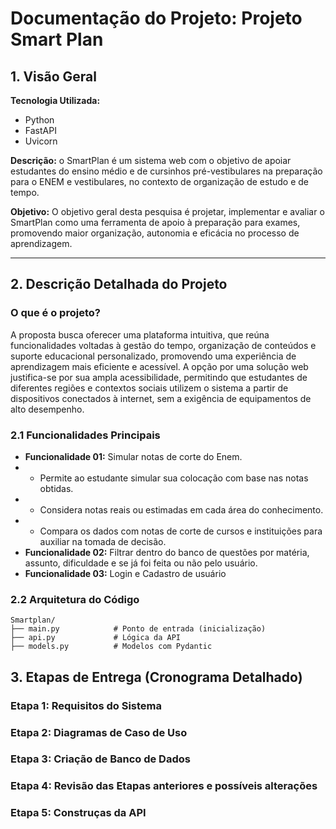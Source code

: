 # Documentação do Projeto: Projeto Smart Plan

## 1. Visão Geral
**Tecnologia Utilizada:**

* Python
* FastAPI
* Uvicorn

**Descrição:** o SmartPlan é um sistema web com o objetivo de apoiar estudantes do ensino médio e de cursinhos pré-vestibulares na preparação para o ENEM e vestibulares, no contexto de organização de estudo e de tempo.
  
**Objetivo:** O objetivo geral desta pesquisa é projetar, implementar e avaliar o SmartPlan como uma ferramenta de apoio à preparação para exames, promovendo maior organização, autonomia e eficácia no processo de aprendizagem.

***

## 2. Descrição Detalhada do Projeto

### O que é o projeto?

A proposta busca oferecer uma plataforma intuitiva, que reúna funcionalidades voltadas à gestão do tempo, organização de conteúdos e suporte educacional personalizado, promovendo uma experiência de aprendizagem mais eficiente e acessível. A opção por uma solução web justifica-se por sua ampla acessibilidade, permitindo que estudantes de diferentes regiões e contextos sociais utilizem o sistema a partir de dispositivos conectados à internet, sem a exigência de equipamentos de alto desempenho.

### 2.1 Funcionalidades Principais

* **Funcionalidade 01:** Simular notas de corte do Enem.
* * Permite ao estudante simular sua colocação com base nas notas obtidas.
* * Considera notas reais ou estimadas em cada área do conhecimento.
* * Compara os dados com notas de corte de cursos e instituições para auxiliar na tomada de decisão.
* **Funcionalidade 02:** Filtrar dentro do banco de questões por matéria, assunto, dificuldade e se já foi feita ou não pelo usuário.
* **Funcionalidade 03:** Login e Cadastro de usuário

### 2.2 Arquitetura do Código
```
Smartplan/  
├── main.py            # Ponto de entrada (inicialização)  
├── api.py             # Lógica da API   
├── models.py          # Modelos com Pydantic
```

## 3. Etapas de Entrega (Cronograma Detalhado)

### Etapa 1:  Requisitos do Sistema
### Etapa 2:  Diagramas de Caso de Uso  
### Etapa 3:  Criação de Banco de Dados 
### Etapa 4:  Revisão das Etapas anteriores e possíveis alterações 
### Etapa 5:  Construças da API 
